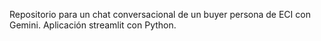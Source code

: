 Repositorio para un chat conversacional de un buyer persona de ECI con Gemini. Aplicación streamlit con Python.